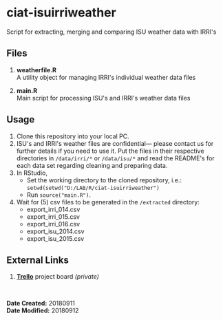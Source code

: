 # ciat-isuirriweather
Script for extracting, merging and comparing ISU weather data with IRRI's


## Files

1. **weatherfile.R**<br>
A utility object for managing IRRI's individual weather data files

2. **main.R**<br>
Main script for processing ISU's and IRRI's weather data files


## Usage

1. Clone this repository into your local PC.
2. ISU's and IRRI's weather files are confidential— please contact us for further details if you need to use it.  Put the files in their respective directories in `/data/irri/*` or `/data/isu/*` and read the README's for each data set regarding cleaning and preparing data.
3. In RStudio, 
	- Set the working directory to the cloned repository, i.e.: <br>
		`setwd(setwd("D:/LAB/R/ciat-isuirriweather")`
	- Run `source("main.R")`.
4. Wait for (5) csv files to be generated in the `/extracted` directory:
	- export\_irri_014.csv 
	- export\_irri_015.csv
	- export\_irri_016.csv
	- export\_isu_2014.csv 
	- export\_isu_2015.csv

## External Links

1. [**Trello**](https://trello.com/b/b7vZQL7i) project board _(private)_

<br>

**Date Created:** 20180911<br>
**Date Modified:** 20180912